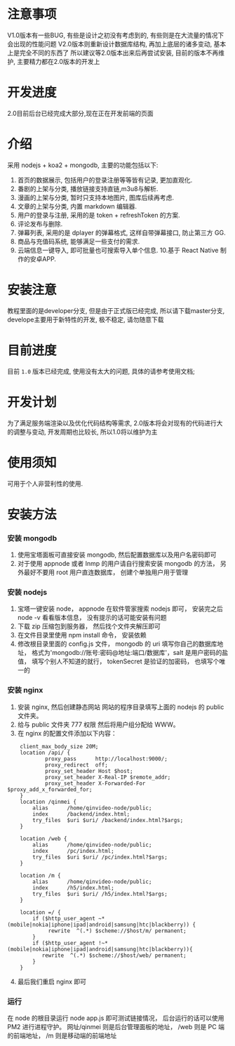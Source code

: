 # 注意事项

V1.0版本有一些BUG, 有些是设计之初没有考虑到的, 有些则是在大流量的情况下会出现的性能问题
V2.0版本则重新设计数据库结构, 再加上底层的诸多变动, 基本上是完全不同的东西了
所以建议等2.0版本出来后再尝试安装, 目前的版本不再维护, 主要精力都在2.0版本的开发上


# 开发进度

2.0目前后台已经完成大部分,现在正在开发前端的页面

# 介绍

采用 nodejs + koa2 + mongodb, 主要的功能包括以下:

1. 首页的数据展示, 包括用户的登录注册等等皆有记录, 更加直观化.
2. 番剧的上架与分类, 播放链接支持直链,m3u8与解析.
3. 漫画的上架与分类, 暂时只支持本地图片, 图库后续再考虑.
4. 文章的上架与分类, 内置 markdown 编辑器.
5. 用户的登录与注册, 采用的是 token + refreshToken 的方案.
6. 评论发布与删除.
7. 弹幕列表, 采用的是 dplayer 的弹幕格式, 这样自带弹幕接口, 防止第三方 GG.
8. 商品与充值码系统, 能够满足一些支付的需求.
9. 云端信息一键导入, 即可批量也可搜索导入单个信息.
10.基于 React Native 制作的安卓APP.

# 安装注意

教程里面的是developer分支, 但是由于正式版已经完成, 所以请下载master分支, develope主要用于新特性的开发, 极不稳定, 请勿随意下载

# 目前进度

目前 `1.0` 版本已经完成, 使用没有太大的问题, 具体的请参考使用文档;

# 开发计划

为了满足服务端渲染以及优化代码结构等需求, 2.0版本将会对现有的代码进行大的调整与变动, 开发周期也比较长, 所以1.0将以维护为主

# 使用须知

可用于个人非营利性的使用.

# 安装方法

### 安装 mongodb

1. 使用宝塔面板可直接安装 mongodb, 然后配置数据库以及用户名密码即可
2. 对于使用 appnode 或者 lnmp 的用户请自行搜索安装 mongodb 的方法， 另外最好不要用 root 用户直连数据库， 创建个单独用户用于管理

### 安装 nodejs

1. 宝塔一键安装 node， appnode 在软件管家搜索 nodejs 即可， 安装完之后 node -v 看看版本信息， 没有提示的话可能安装有问题
2. 下载 zip 压缩包到服务器， 然后找个文件夹解压即可
3. 在文件目录里使用 npm install 命令， 安装依赖
4. 修改根目录里面的 config.js 文件， mongodb 的 uri 填写你自己的数据库地址， 格式为'mongodb://账号:密码@地址:端口/数据库'，salt 是用户密码的盐值， 填写个别人不知道的就行， tokenSecret 是验证的加密码， 也填写个唯一的

### 安装 nginx

1. 安装 nginx, 然后创建静态网站 网站的程序目录填写上面的 nodejs 的 public 文件夹。
2. 给与 public 文件夹 777 权限 然后将用户组分配给 WWW。
3. 在 nginx 的配置文件添加以下内容：

```
    client_max_body_size 20M;
    location /api/ {
            proxy_pass      http://localhost:9000/;
            proxy_redirect  off;
            proxy_set_header Host $host;
            proxy_set_header X-Real-IP $remote_addr;
            proxy_set_header X-Forwarded-For $proxy_add_x_forwarded_for;
    }
    location /qinmei {
        alias      /home/qinvideo-node/public;
        index      /backend/index.html;
        try_files  $uri $uri/ /backend/index.html?$args;
    }

    location /web {
        alias      /home/qinvideo-node/public;
        index      /pc/index.html;
        try_files  $uri $uri/ /pc/index.html?$args;
    }

    location /m {
        alias      /home/qinvideo-node/public;
        index      /h5/index.html;
        try_files  $uri $uri/ /h5/index.html?$args;
    }

    location =/ {
        if ($http_user_agent ~* (mobile|nokia|iphone|ipad|android|samsung|htc|blackberry)) {
             rewrite  ^(.*) $scheme://$host/m/ permanent;
        }
        if ($http_user_agent !~* (mobile|nokia|iphone|ipad|android|samsung|htc|blackberry)){
           rewrite  ^(.*) $scheme://$host/web/ permanent;
        }
    }

```

4. 最后我们重启 nginx 即可

### 运行

在 node 的根目录运行 node app.js 即可测试链接情况， 后台运行的话可以使用 PM2 进行进程守护。
网址/qinmei 则是后台管理面板的地址，
/web 则是 PC 端的前端地址，
/m 则是移动端的前端地址
